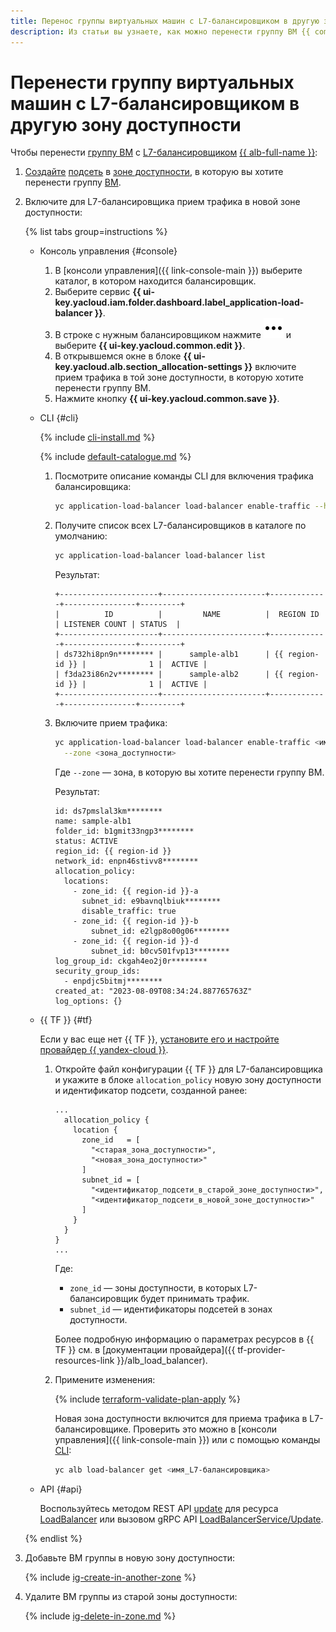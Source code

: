 ```yaml
---
title: Перенос группы виртуальных машин с L7-балансировщиком в другую зону доступности
description: Из статьи вы узнаете, как можно перенести группу ВМ {{ compute-full-name }} с L7-балансировщиком из одной зоны доступности в другую.
---
```


# Перенести группу виртуальных машин с L7-балансировщиком в другую зону доступности


Чтобы перенести [группу ВМ](../../concepts/instance-groups/index.md) с [L7-балансировщиком](../../../application-load-balancer/concepts/application-load-balancer.md) [{{ alb-full-name }}](../../../application-load-balancer/):

1. [Создайте](../../../vpc/operations/subnet-create.md) [подсеть](../../../vpc/concepts/network.md#subnet) в [зоне доступности](../../../overview/concepts/geo-scope.md), в которую вы хотите перенести группу [ВМ](../../concepts/vm.md).
1. Включите для L7-балансировщика прием трафика в новой зоне доступности:

    {% list tabs group=instructions %}

    - Консоль управления {#console}

      1. В [консоли управления]({{ link-console-main }}) выберите каталог, в котором находится балансировщик.
      1. Выберите сервис **{{ ui-key.yacloud.iam.folder.dashboard.label_application-load-balancer }}**.
      1. В строке с нужным балансировщиком нажмите ![image](../../../_assets/console-icons/ellipsis.svg) и выберите **{{ ui-key.yacloud.common.edit }}**.
      1. В открывшемся окне в блоке **{{ ui-key.yacloud.alb.section_allocation-settings }}** включите прием трафика в той зоне доступности, в которую хотите перенести группу ВМ.
      1. Нажмите кнопку **{{ ui-key.yacloud.common.save }}**.

    - CLI {#cli}

      {% include [cli-install.md](../../../_includes/cli-install.md) %}

      {% include [default-catalogue.md](../../../_includes/default-catalogue.md) %}

      1. Посмотрите описание команды CLI для включения трафика балансировщика:

          ```bash
          yc application-load-balancer load-balancer enable-traffic --help
          ```

      1. Получите список всех L7-балансировщиков в каталоге по умолчанию:

          ```bash
          yc application-load-balancer load-balancer list
          ```

          Результат:

          ```text
          +----------------------+-----------------------+-------------+----------------+---------+
          |          ID          |         NAME          |  REGION ID  | LISTENER COUNT | STATUS  |
          +----------------------+-----------------------+-------------+----------------+---------+
          | ds732hi8pn9n******** |      sample-alb1      | {{ region-id }} |              1 |  ACTIVE |
          | f3da23i86n2v******** |      sample-alb2      | {{ region-id }} |              1 |  ACTIVE |
          +----------------------+-----------------------+-------------+----------------+---------+
          ```

      1. Включите прием трафика:

          ```bash
          yc application-load-balancer load-balancer enable-traffic <имя_балансировщика> \
            --zone <зона_доступности>
          ```

          Где `--zone` — зона, в которую вы хотите перенести группу ВМ.

          Результат:

          ```text
          id: ds7pmslal3km********
          name: sample-alb1
          folder_id: b1gmit33ngp3********
          status: ACTIVE
          region_id: {{ region-id }}
          network_id: enpn46stivv8********
          allocation_policy:
            locations:
              - zone_id: {{ region-id }}-a
                subnet_id: e9bavnqlbiuk********
                disable_traffic: true
              - zone_id: {{ region-id }}-b
                  subnet_id: e2lgp8o00g06********
              - zone_id: {{ region-id }}-d
                  subnet_id: b0cv501fvp13********
          log_group_id: ckgah4eo2j0r********
          security_group_ids:
            - enpdjc5bitmj********
          created_at: "2023-08-09T08:34:24.887765763Z"
          log_options: {}
          ```

    - {{ TF }} {#tf}

      Если у вас еще нет {{ TF }}, [установите его и настройте провайдер {{ yandex-cloud }}](../../../tutorials/infrastructure-management/terraform-quickstart.md#install-terraform).

      1. Откройте файл конфигурации {{ TF }} для L7-балансировщика и укажите в блоке `allocation_policy` новую зону доступности и идентификатор подсети, созданной ранее:

         ```hcl
         ...
           allocation_policy {
             location {
               zone_id   = [
                 "<старая_зона_доступности>",
                 "<новая_зона_доступности>"
               ]
               subnet_id = [
                 "<идентификатор_подсети_в_старой_зоне_доступности>",
                 "<идентификатор_подсети_в_новой_зоне_доступности>"
               ]
             }
           }
         }
         ...
         ```

         Где:
         * `zone_id` — зоны доступности, в которых L7-балансировщик будет принимать трафик.
         * `subnet_id` — идентификаторы подсетей в зонах доступности.

         Более подробную информацию о параметрах ресурсов в {{ TF }} см. в [документации провайдера]({{ tf-provider-resources-link }}/alb_load_balancer).

      1. Примените изменения:

         {% include [terraform-validate-plan-apply](../../../_tutorials/_tutorials_includes/terraform-validate-plan-apply.md) %}

         Новая зона доступности включится для приема трафика в L7-балансировщике. Проверить это можно в [консоли управления]({{ link-console-main }}) или с помощью команды [CLI](../../../cli/):

         ```bash
         yc alb load-balancer get <имя_L7-балансировщика>
         ```

   - API {#api}

     Воспользуйтесь методом REST API [update](../../../application-load-balancer/api-ref/LoadBalancer/update.md) для ресурса [LoadBalancer](../../../application-load-balancer/api-ref/LoadBalancer/index.md) или вызовом gRPC API [LoadBalancerService/Update](../../../application-load-balancer/api-ref/grpc/LoadBalancer/update.md).

   {% endlist %}

1. Добавьте ВМ группы в новую зону доступности:

   {% include [ig-create-in-another-zone](../../../_includes/compute/ig-create-in-another-zone.md) %}

1. Удалите ВМ группы из старой зоны доступности:

   {% include [ig-delete-in-zone.md](../../../_includes/compute/ig-delete-in-zone.md) %}
